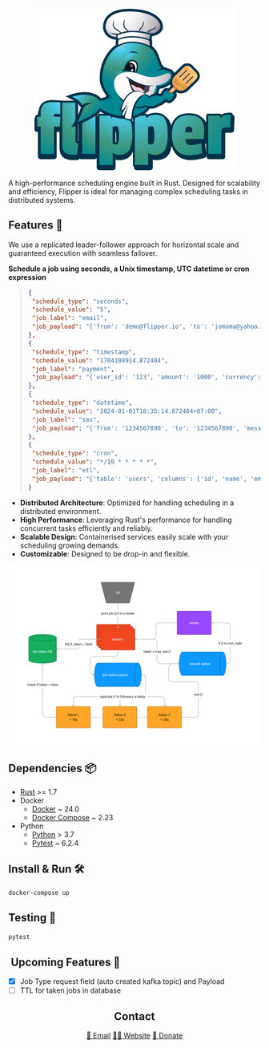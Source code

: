 <p align="center">
    <img width="400"src="docs/flipper-logo-medium.png" alt="Flipper .rs">
</p>

A high-performance scheduling engine built in Rust. Designed for scalability and efficiency, Flipper is ideal for managing complex scheduling tasks in distributed systems.

## Features 🚀

We use a replicated leader-follower approach for horizontal scale and guaranteed execution with seamless failover.

**Schedule a job using seconds, a Unix timestamp, UTC datetime or cron expression**

> ```json
> {
>  "schedule_type": "seconds",
>  "schedule_value": "5",
>  "job_label": "email",
>  "job_payload": "{'from': 'demo@flipper.io', 'to': 'jomama@yahoo.com', 'subject': 'Hello', 'body': 'Hello World'}"
> },
> {
>  "schedule_type": "timestamp",
>  "schedule_value": "1704108914.872404",
>  "job_label": "payment",
>  "job_payload": "{'user_id': '123', 'amount': '1000', 'currency': 'USD'}"
> },
> {
>  "schedule_type": "datetime",
>  "schedule_value": "2024-01-01T18:35:14.872404+07:00",
>  "job_label": "sms",
>  "job_payload": "{'from': '1234567890', 'to': '1234567890', 'message': 'Hello World'}"
> },
> {
>  "schedule_type": "cron",
>  "schedule_value": "*/10 * * * * *",
>  "job_label": "etl",
>  "job_payload": "{'table': 'users', 'columns': ['id', 'name', 'email']}"
> }
> ```

- **Distributed Architecture**: Optimized for handling scheduling in a distributed environment.
- **High Performance**: Leveraging Rust's performance for handling concurrent tasks efficiently and reliably.
- **Scalable Design**: Containerised services easily scale with your scheduling growing demands.
- **Customizable**: Designed to be drop-in and flexible.

<p align="center">
    <img width=""src="docs/flipper-overview.png" alt="Flipper .rs">
</p>

## Dependencies :package:

- [Rust](https://www.rust-lang.org/) >= 1.7
- Docker
  - [Docker](https://www.docker.com/) ~ 24.0
  - [Docker Compose](https://docs.docker.com/compose/) ~ 2.23
- Python
  - [Python](https://www.python.org/) > 3.7
  - [Pytest](https://docs.pytest.org/en/stable/) ~ 6.2.4

## Install & Run 🛠️

```bash
docker-compose up
```

## Testing :microscope:

```bash
pytest
```

<!-- ## ️️ Common Issues and FAQ :pushpin: -->

<!-- <details> -->
<!--     <summary>Toggle Switch</summary> -->
<!--     Foldable Content[enter image description here][1] -->
<!-- </details> -->

## ️️ Upcoming Features :construction:

- [x] Job Type request field (auto created kafka topic) and Payload
- [ ] TTL for taken jobs in database

<h2 align="center">Contact</h2>
<p align='center'>
    <a href="mailto:yohanderose@gmail.com?subject=Hello">📧 Email</a>
    <a href="#">👨🏾 Website</a>
    <a href="https://www.buymeacoffee.com/yderose">🍻 Donate</a>
</p>
